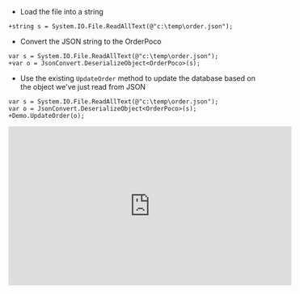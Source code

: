 * Load the file into a string
```csdiff
+string s = System.IO.File.ReadAllText(@"c:\temp\order.json");
```
* Convert the JSON string to the OrderPoco
```csdiff
var s = System.IO.File.ReadAllText(@"c:\temp\order.json");
+var o = JsonConvert.DeserializeObject<OrderPoco>(s);
```
* Use the existing `UpdateOrder` method to update the database based on the object we've just read from JSON
```csdiff
var s = System.IO.File.ReadAllText(@"c:\temp\order.json");
var o = JsonConvert.DeserializeObject<OrderPoco>(s);
+Demo.UpdateOrder(o);
```

<iframe width="560" height="315" src="https://www.youtube.com/embed/2BiW-ogrj1Q?list=PL1DEQjXG2xnIpyKeZmM66PL2bbuUyhyNE" frameborder="0" allowfullscreen></iframe>